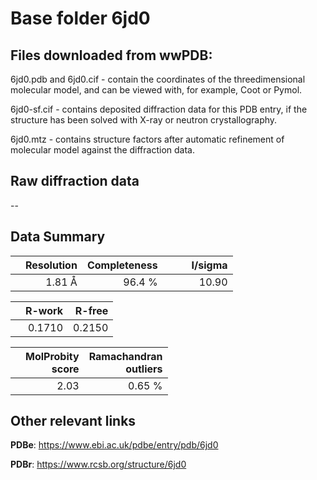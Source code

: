 # Base folder 6jd0

## Files downloaded from wwPDB:

6jd0.pdb and 6jd0.cif - contain the coordinates of the threedimensional molecular model, and can be viewed with, for example, Coot or Pymol.

6jd0-sf.cif - contains deposited diffraction data for this PDB entry, if the structure has been solved with X-ray or neutron crystallography.

6jd0.mtz - contains structure factors after automatic refinement of molecular model against the diffraction data.

## Raw diffraction data

--<br> 

## Data Summary
|   | Resolution | Completeness| I/sigma |
|---|-------------:|----------------:|--------------:|
|   |1.81 Å|96.4  %|<img width=50/>10.90|

|   | **R-work**| **R-free**   
|---|-------------:|----------------:|           
||0.1710|0.2150|

|   |**MolProbity<br>score**| **Ramachandran<br>outliers** 
|---|-------------:|----------------:|
||2.03|0.65 %|

 

 

## Other relevant links 
**PDBe**:  https://www.ebi.ac.uk/pdbe/entry/pdb/6jd0
 
**PDBr**: https://www.rcsb.org/structure/6jd0 


